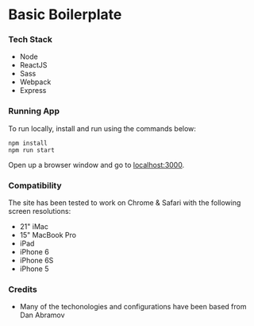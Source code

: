 Basic Boilerplate
=====================

### Tech Stack

* Node
* ReactJS
* Sass
* Webpack
* Express


### Running App

To run locally, install and run using the commands below:

```
npm install
npm run start
```

Open up a browser window and go to [localhost:3000](http://localhost:3000/).



### Compatibility

The site has been tested to work on Chrome & Safari with the following screen resolutions:

* 21" iMac
* 15" MacBook Pro
* iPad
* iPhone 6
* iPhone 6S
* iPhone 5


### Credits

* Many of the techonologies and configurations have been based from Dan Abramov
